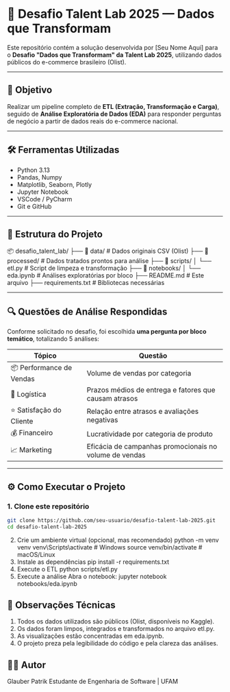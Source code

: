 # 🚀 Desafio Talent Lab 2025 — Dados que Transformam

Este repositório contém a solução desenvolvida por [Seu Nome Aqui] para o **Desafio "Dados que Transformam" da Talent Lab 2025**, utilizando dados públicos do e-commerce brasileiro (Olist).

---

## 🧠 Objetivo

Realizar um pipeline completo de **ETL (Extração, Transformação e Carga)**, seguido de **Análise Exploratória de Dados (EDA)** para responder perguntas de negócio a partir de dados reais do e-commerce nacional.

---

## 🛠️ Ferramentas Utilizadas

- Python 3.13
- Pandas, Numpy
- Matplotlib, Seaborn, Plotly
- Jupyter Notebook
- VSCode / PyCharm
- Git e GitHub

---

## 🧱 Estrutura do Projeto

📦 desafio_talent_lab/
├── 📂 data/ # Dados originais CSV (Olist)
├── 📂 processed/ # Dados tratados prontos para análise
├── 📂 scripts/
│ └── etl.py # Script de limpeza e transformação
├── 📂 notebooks/
│ └── eda.ipynb # Análises exploratórias por bloco
├── README.md # Este arquivo
├── requirements.txt # Bibliotecas necessárias

---

## 🔍 Questões de Análise Respondidas

Conforme solicitado no desafio, foi escolhida **uma pergunta por bloco temático**, totalizando 5 análises:

| Tópico                   | Questão                                                |
| ------------------------ | ------------------------------------------------------ |
| 📦 Performance de Vendas | Volume de vendas por categoria                         |
| 🚚 Logística             | Prazos médios de entrega e fatores que causam atrasos  |
| ⭐ Satisfação do Cliente | Relação entre atrasos e avaliações negativas           |
| 💰 Financeiro            | Lucratividade por categoria de produto                 |
| 📈 Marketing             | Eficácia de campanhas promocionais no volume de vendas |

---

## ⚙️ Como Executar o Projeto

### 1. Clone este repositório

```bash
git clone https://github.com/seu-usuario/desafio-talent-lab-2025.git
cd desafio-talent-lab-2025
```

2. Crie um ambiente virtual (opcional, mas recomendado)
   python -m venv venv
   venv\Scripts\activate # Windows
   source venv/bin/activate # macOS/Linux
3. Instale as dependências
   pip install -r requirements.txt
4. Execute o ETL
   python scripts/etl.py
5. Execute a análise
   Abra o notebook:
   jupyter notebook notebooks/eda.ipynb

## 📌 Observações Técnicas

1. Todos os dados utilizados são públicos (Olist, disponíveis no Kaggle).
2. Os dados foram limpos, integrados e transformados no arquivo etl.py.
3. As visualizações estão concentradas em eda.ipynb.
4. O projeto preza pela legibilidade do código e pela clareza das análises.

## 🧑‍💻 Autor

Glauber Patrik
Estudante de Engenharia de Software | UFAM
